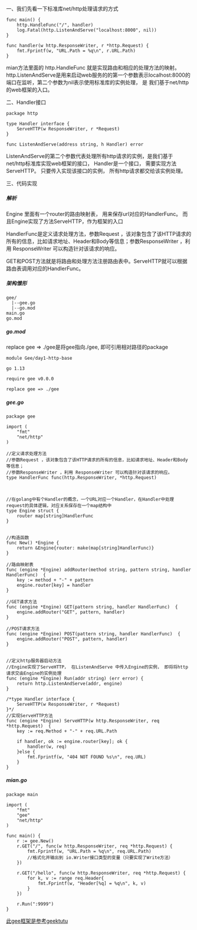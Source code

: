 
一、我们先看一下标准库net/http处理请求的方式
```
func main() {
    http.HandleFunc("/", handler)
    log.Fatal(http.ListenAndServe("localhost:8000", nil))
}

func handler(w http.ResponseWriter, r *http.Request) {
    fmt.Fprintf(w, "URL.Path = %q\n", r.URL.Path)
}

```
mian方法里面的 http.HandleFunc 就是实现路由和相应的处理方法的映射。
http.ListenAndServe是用来启动web服务的的第一个参数表示localhost:8000的端口在监听，第二个参数为nil表示使用标准库的实例处理， 是 我们基于net/http的web框架的入口。

二、Handler接口
```
package http

type Handler interface {
    ServeHTTP(w ResponseWriter, r *Request)
}

func ListenAndServe(address string, h Handler) error
```
ListenAndServe的第二个参数代表处理所有http请求的实例，是我们基于net/http标准库实现web框架的接口，
Handler是一个接口， 需要实现方法ServeHTTP。 只要传入实现该接口的实例， 所有http请求都交给该实例处理。


三、代码实现

##### 解析
Engine 里面有一个router的路由映射表， 用来保存url对应的HandlerFunc。
而且Engine实现了方法ServeHTTP，作为框架的入口

HandlerFunc是定义请求处理方法，参数Request ，该对象包含了该HTTP请求的所有的信息，比如请求地址、Header和Body等信息；参数ResponseWriter ，利用 ResponseWriter 可以构造针对该请求的响应。

GET和POST方法就是将路由和处理方法注册路由表中。ServeHTTP就可以根据路由表调用对应的HandlerFunc。

##### 架构雏形
```
gee/
  |--gee.go
  |--go.mod
main.go
go.mod
```

##### go.mod
replace gee => ./gee是将gee指向./gee, 即可引用相对路径的package
```
module Gee/day1-http-base

go 1.13

require gee v0.0.0

replace gee => ./gee

```

##### gee.go
```
package gee

import (
	"fmt"
	"net/http"
)

//定义请求处理方法
//参数Request ，该对象包含了该HTTP请求的所有的信息，比如请求地址、Header和Body等信息；
//参数ResponseWriter ，利用 ResponseWriter 可以构造针对该请求的响应。
type HandlerFunc func(http.ResponseWriter, *http.Request)



//在golang中有个Handler的概念，一个URL对应一个Handler，在Handler中处理request的具体逻辑，对应关系保存在一个map结构中
type Engine struct {
	router map[string]HandlerFunc
}


//构造函数
func New() *Engine {
	return &Engine{router: make(map[string]HandlerFunc)}
}

//路由映射表
func (engine *Engine) addRouter(method string, pattern string, handler HandlerFunc)  {
	key := method + "-" + pattern
	engine.router[key] = handler
}

//GET请求方法
func (engine *Engine) GET(pattern string, handler HandlerFunc)  {
	engine.addRouter("GET", pattern, handler)
}

//POST请求方法
func (engine *Engine) POST(pattern string, handler HandlerFunc)  {
	engine.addRouter("POST", pattern, handler)
}


//定义http服务器启动方法
//Engine实现了ServeHTTP， 在ListenAndServe 中传入Engine的实例， 即将将http请求交由Engine的实例处理
func (engine *Engine) Run(addr string) (err error) {
	return http.ListenAndServe(addr, engine)
}

/*type Handler interface {
	ServeHTTP(w ResponseWriter, r *Request)
}*/
//实现ServeHTTP方法
func (engine *Engine) ServeHTTP(w http.ResponseWriter, req *http.Request)  {
	key := req.Method + "-" + req.URL.Path

	if handler, ok := engine.router[key]; ok {
		handler(w, req)
	}else {
		fmt.Fprintf(w, "404 NOT FOUND %s\n", req.URL)
	}
}
```
##### mian.go
```
package main

import (
	"fmt"
	"gee"
	"net/http"
)

func main() {
	r := gee.New()
	r.GET("/", func(w http.ResponseWriter, req *http.Request) {
		fmt.Fprintf(w, "URL.Path = %q\n", req.URL.Path)
		//格式化并输出到 io.Writer接口类型的变量（只要实现了Write方法）
	})

	r.GET("/hello", func(w http.ResponseWriter, req *http.Request) {
		for k, v := range req.Header{
			fmt.Fprintf(w, "Header[%q] = %q\n", k, v)
		}
	})

	r.Run(":9999")
}

```

[此gee框架是参考geektutu](https://geektutu.com/post/gee.html)

